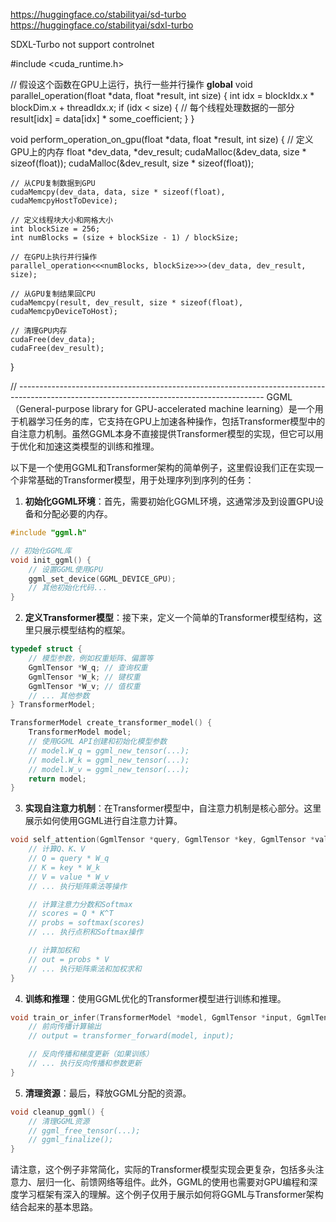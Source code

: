 https://huggingface.co/stabilityai/sd-turbo
https://huggingface.co/stabilityai/sdxl-turbo

SDXL-Turbo not support controlnet


#include <cuda_runtime.h>

// 假设这个函数在GPU上运行，执行一些并行操作
__global__ void parallel_operation(float *data, float *result, int size) {
    int idx = blockIdx.x * blockDim.x + threadIdx.x;
    if (idx < size) {
        // 每个线程处理数据的一部分
        result[idx] = data[idx] * some_coefficient;
    }
}

void perform_operation_on_gpu(float *data, float *result, int size) {
    // 定义GPU上的内存
    float *dev_data, *dev_result;
    cudaMalloc(&dev_data, size * sizeof(float));
    cudaMalloc(&dev_result, size * sizeof(float));

    // 从CPU复制数据到GPU
    cudaMemcpy(dev_data, data, size * sizeof(float), cudaMemcpyHostToDevice);

    // 定义线程块大小和网格大小
    int blockSize = 256;
    int numBlocks = (size + blockSize - 1) / blockSize;

    // 在GPU上执行并行操作
    parallel_operation<<<numBlocks, blockSize>>>(dev_data, dev_result, size);

    // 从GPU复制结果回CPU
    cudaMemcpy(result, dev_result, size * sizeof(float), cudaMemcpyDeviceToHost);

    // 清理GPU内存
    cudaFree(dev_data);
    cudaFree(dev_result);
}

// -------------------------------------------------------------------------------------------------------------------------------------------
GGML（General-purpose library for GPU-accelerated machine learning）是一个用于机器学习任务的库，它支持在GPU上加速各种操作，包括Transformer模型中的自注意力机制。虽然GGML本身不直接提供Transformer模型的实现，但它可以用于优化和加速这类模型的训练和推理。

以下是一个使用GGML和Transformer架构的简单例子，这里假设我们正在实现一个非常基础的Transformer模型，用于处理序列到序列的任务：

1. **初始化GGML环境**：首先，需要初始化GGML环境，这通常涉及到设置GPU设备和分配必要的内存。

```c
#include "ggml.h"

// 初始化GGML库
void init_ggml() {
    // 设置GGML使用GPU
    ggml_set_device(GGML_DEVICE_GPU);
    // 其他初始化代码...
}
```

2. **定义Transformer模型**：接下来，定义一个简单的Transformer模型结构，这里只展示模型结构的框架。

```c
typedef struct {
    // 模型参数，例如权重矩阵、偏置等
    GgmlTensor *W_q; // 查询权重
    GgmlTensor *W_k; // 键权重
    GgmlTensor *W_v; // 值权重
    // ... 其他参数
} TransformerModel;

TransformerModel create_transformer_model() {
    TransformerModel model;
    // 使用GGML API创建和初始化模型参数
    // model.W_q = ggml_new_tensor(...);
    // model.W_k = ggml_new_tensor(...);
    // model.W_v = ggml_new_tensor(...);
    return model;
}
```

3. **实现自注意力机制**：在Transformer模型中，自注意力机制是核心部分。这里展示如何使用GGML进行自注意力计算。

```c
void self_attention(GgmlTensor *query, GgmlTensor *key, GgmlTensor *value, GgmlTensor *out) {
    // 计算Q、K、V
    // Q = query * W_q
    // K = key * W_k
    // V = value * W_v
    // ... 执行矩阵乘法等操作

    // 计算注意力分数和Softmax
    // scores = Q * K^T
    // probs = softmax(scores)
    // ... 执行点积和Softmax操作

    // 计算加权和
    // out = probs * V
    // ... 执行矩阵乘法和加权求和
}
```

4. **训练和推理**：使用GGML优化的Transformer模型进行训练和推理。

```c
void train_or_infer(TransformerModel *model, GgmlTensor *input, GgmlTensor *output) {
    // 前向传播计算输出
    // output = transformer_forward(model, input);

    // 反向传播和梯度更新（如果训练）
    // ... 执行反向传播和参数更新
}
```

5. **清理资源**：最后，释放GGML分配的资源。

```c
void cleanup_ggml() {
    // 清理GGML资源
    // ggml_free_tensor(...);
    // ggml_finalize();
}
```

请注意，这个例子非常简化，实际的Transformer模型实现会更复杂，包括多头注意力、层归一化、前馈网络等组件。此外，GGML的使用也需要对GPU编程和深度学习框架有深入的理解。这个例子仅用于展示如何将GGML与Transformer架构结合起来的基本思路。
